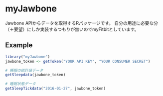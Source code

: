 # myJawbone

Jawbone APIからデータを取得するRパッケージです。
自分の用途に必要な分（＋要望）にしか実装するつもりが無いのでmyFitbitとしています。

## Example

```r
library("myJawbone")
jawbone_token <- getToken("YOUR API KEY", "YOUR CONSUMER SECRET")

# 睡眠の統計値データ
getSleepdata(jawbone_token)

# 睡眠状態データ
getSleepTickdata("2016-01-27", jawbone_token)

```
